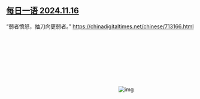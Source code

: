 <!--1731831269000-->
[每日一语 2024.11.16](https://chinadigitaltimes.net/chinese/713181.html)
------

<p>“弱者愤怒，抽刀向更弱者。” <a href="https://chinadigitaltimes.net/chinese/713166.html">https://chinadigitaltimes.net/chinese/713166.html</a></p><p><img decoding="async" src="data:image/svg+xml,%3Csvg%20xmlns='http://www.w3.org/2000/svg'%20viewBox='0%200%200%200'%3E%3C/svg%3E" alt="img" data-lazy-src="https://chinadigitaltimes.net/chinese/files/2024/11/20241116_dailyquote.png"><noscript><img decoding="async" src="https://chinadigitaltimes.net/chinese/files/2024/11/20241116_dailyquote.png" alt="img"></noscript></p><div class="addtoany_share_save_container addtoany_content addtoany_content_bottom"><div class="a2a_kit a2a_kit_size_32 addtoany_list" data-a2a-url="https://chinadigitaltimes.net/chinese/713181.html" data-a2a-title="每日一语 2024.11.16"><a class="a2a_button_facebook" href="https://www.addtoany.com/add_to/facebook?linkurl=https%3A%2F%2Fchinadigitaltimes.net%2Fchinese%2F713181.html&amp;linkname=%E6%AF%8F%E6%97%A5%E4%B8%80%E8%AF%AD%202024.11.16" title="Facebook" rel="nofollow noopener" target="_blank"></a><a class="a2a_button_twitter" href="https://www.addtoany.com/add_to/twitter?linkurl=https%3A%2F%2Fchinadigitaltimes.net%2Fchinese%2F713181.html&amp;linkname=%E6%AF%8F%E6%97%A5%E4%B8%80%E8%AF%AD%202024.11.16" title="Twitter" rel="nofollow noopener" target="_blank"></a><a class="a2a_button_telegram" href="https://www.addtoany.com/add_to/telegram?linkurl=https%3A%2F%2Fchinadigitaltimes.net%2Fchinese%2F713181.html&amp;linkname=%E6%AF%8F%E6%97%A5%E4%B8%80%E8%AF%AD%202024.11.16" title="Telegram" rel="nofollow noopener" target="_blank"></a><a class="a2a_button_reddit" href="https://www.addtoany.com/add_to/reddit?linkurl=https%3A%2F%2Fchinadigitaltimes.net%2Fchinese%2F713181.html&amp;linkname=%E6%AF%8F%E6%97%A5%E4%B8%80%E8%AF%AD%202024.11.16" title="Reddit" rel="nofollow noopener" target="_blank"></a><a class="a2a_button_whatsapp" href="https://www.addtoany.com/add_to/whatsapp?linkurl=https%3A%2F%2Fchinadigitaltimes.net%2Fchinese%2F713181.html&amp;linkname=%E6%AF%8F%E6%97%A5%E4%B8%80%E8%AF%AD%202024.11.16" title="WhatsApp" rel="nofollow noopener" target="_blank"></a><a class="a2a_button_email" href="https://www.addtoany.com/add_to/email?linkurl=https%3A%2F%2Fchinadigitaltimes.net%2Fchinese%2F713181.html&amp;linkname=%E6%AF%8F%E6%97%A5%E4%B8%80%E8%AF%AD%202024.11.16" title="Email" rel="nofollow noopener" target="_blank"></a><a class="a2a_button_copy_link" href="https://www.addtoany.com/add_to/copy_link?linkurl=https%3A%2F%2Fchinadigitaltimes.net%2Fchinese%2F713181.html&amp;linkname=%E6%AF%8F%E6%97%A5%E4%B8%80%E8%AF%AD%202024.11.16" title="Copy Link" rel="nofollow noopener" target="_blank"></a><a class="a2a_dd addtoany_share_save addtoany_share" href="https://www.addtoany.com/share"></a></div></div>
